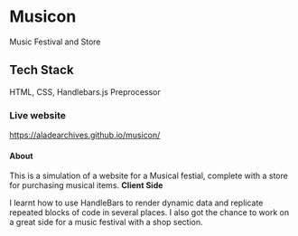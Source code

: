 # Musicon
Music Festival and Store

## Tech Stack
HTML, CSS, Handlebars.js Preprocessor

### Live website
https://aladearchives.github.io/musicon/

#### About
This is a simulation of a website for a Musical festial, complete with a store for purchasing musical items. <b>Client Side</b>
<p>I learnt how to use HandleBars to render dynamic data and replicate repeated blocks of code in several places. I also got the chance to work on a great side for a music festival with a shop section.
